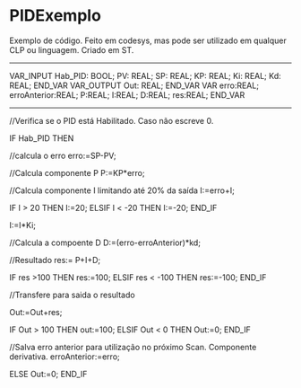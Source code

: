 # PIDExemplo

Exemplo de código. Feito em codesys, mas pode ser utilizado em qualquer CLP ou linguagem.
Criado em ST.
__________________________________________________________________
VAR_INPUT
	Hab_PID: BOOL;
	PV: REAL;
	SP: REAL;
	KP: REAL;
	Ki: REAL;
	Kd: REAL;
END_VAR
VAR_OUTPUT
	Out: REAL;
END_VAR
VAR
	erro:REAL;
	erroAnterior:REAL;
	P:REAL;
	I:REAL;
	D:REAL;
	res:REAL;
END_VAR
___________________________________________________________________
//Verifica se o PID está Habilitado. Caso não escreve 0.

IF Hab_PID THEN

  //calcula o erro
  erro:=SP-PV;
  
  //Calcula componente P
  P:=KP*erro;
  
  //Calcula componente I limitando até 20% da saída
  I:=erro+I;
  
  IF I > 20 THEN
   I:=20; 
  ELSIF I < -20 THEN
   I:=-20;
  END_IF
  
  I:=I*Ki;
  
  //Calcula a compoente D
  D:=(erro-erroAnterior)*kd;

  //Resultado
  res:= P+I+D;
  
  IF res >100 THEN
   res:=100;
  ELSIF res < -100 THEN
   res:=-100;
  END_IF
  
  //Transfere para saida o resultado
  
  Out:=Out+res;
  
  IF Out > 100 THEN
   out:=100;
  ELSIF Out < 0 THEN
   Out:=0;
  END_IF

  //Salva erro anterior para utilização no próximo Scan. Componente derivativa.
  erroAnterior:=erro;

ELSE
 Out:=0;
END_IF
